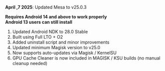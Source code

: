 **April ,7 2025**: Updated Mesa to v25.0.3  

**Requires Android 14 and above to work properly**  
**Android 13 users can still install**

1. Updated Android NDK to 28.0 Stable 
2. Built using Full LTO + O2
3. Added uninstall script and minor improvements  
4. Updated minimum Magisk version to v25.0  
5. Now supports auto-updates via Magisk / KernelSU  
6. GPU Cache Cleaner is now included in MAGISK / KSU builds (no manual cleanup needed)  

